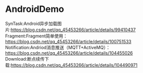 # AndroidDemo
SynTask:Android异步加载图片:https://blog.csdn.net/qq_45453266/article/details/99410437<br/>
Fragment:Fragment简单使用：https://blog.csdn.net/qq_45453266/article/details/100751533<br/>
Notification:Andriod消息推送（MQTT+ActiveMQ）：https://blog.csdn.net/qq_45453266/article/details/104455026<br/>
Download:断点续传下载:https://blog.csdn.net/qq_45453266/article/details/104490971

